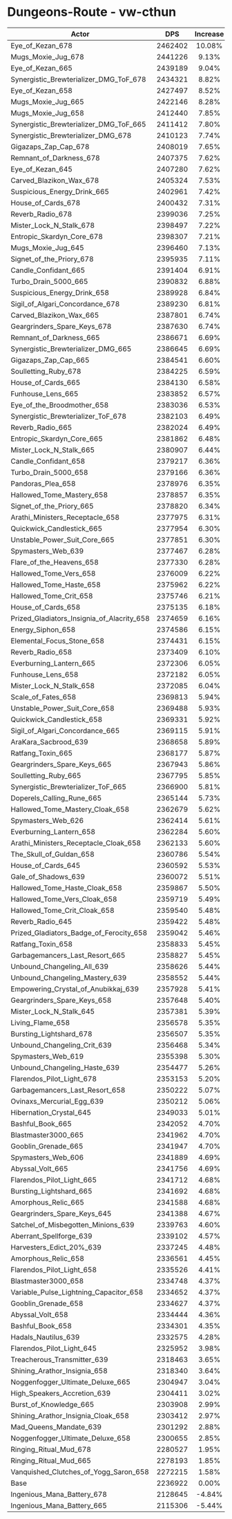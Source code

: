 # Dungeons-Route - vw-cthun
| Actor | DPS | Increase |
|---|:---:|:---:|
|Eye_of_Kezan_678|2462402|10.08%|
|Mugs_Moxie_Jug_678|2441226|9.13%|
|Eye_of_Kezan_665|2439189|9.04%|
|Synergistic_Brewterializer_DMG_ToF_678|2434321|8.82%|
|Eye_of_Kezan_658|2427497|8.52%|
|Mugs_Moxie_Jug_665|2422146|8.28%|
|Mugs_Moxie_Jug_658|2412440|7.85%|
|Synergistic_Brewterializer_DMG_ToF_665|2411412|7.80%|
|Synergistic_Brewterializer_DMG_678|2410123|7.74%|
|Gigazaps_Zap_Cap_678|2408019|7.65%|
|Remnant_of_Darkness_678|2407375|7.62%|
|Eye_of_Kezan_645|2407280|7.62%|
|Carved_Blazikon_Wax_678|2405324|7.53%|
|Suspicious_Energy_Drink_665|2402961|7.42%|
|House_of_Cards_678|2400432|7.31%|
|Reverb_Radio_678|2399036|7.25%|
|Mister_Lock_N_Stalk_678|2398497|7.22%|
|Entropic_Skardyn_Core_678|2398307|7.21%|
|Mugs_Moxie_Jug_645|2396460|7.13%|
|Signet_of_the_Priory_678|2395935|7.11%|
|Candle_Confidant_665|2391404|6.91%|
|Turbo_Drain_5000_665|2390832|6.88%|
|Suspicious_Energy_Drink_658|2389928|6.84%|
|Sigil_of_Algari_Concordance_678|2389230|6.81%|
|Carved_Blazikon_Wax_665|2387801|6.74%|
|Geargrinders_Spare_Keys_678|2387630|6.74%|
|Remnant_of_Darkness_665|2386671|6.69%|
|Synergistic_Brewterializer_DMG_665|2386645|6.69%|
|Gigazaps_Zap_Cap_665|2384541|6.60%|
|Soulletting_Ruby_678|2384225|6.59%|
|House_of_Cards_665|2384130|6.58%|
|Funhouse_Lens_665|2383852|6.57%|
|Eye_of_the_Broodmother_658|2383036|6.53%|
|Synergistic_Brewterializer_ToF_678|2382103|6.49%|
|Reverb_Radio_665|2382024|6.49%|
|Entropic_Skardyn_Core_665|2381862|6.48%|
|Mister_Lock_N_Stalk_665|2380907|6.44%|
|Candle_Confidant_658|2379217|6.36%|
|Turbo_Drain_5000_658|2379166|6.36%|
|Pandoras_Plea_658|2378976|6.35%|
|Hallowed_Tome_Mastery_658|2378857|6.35%|
|Signet_of_the_Priory_665|2378820|6.34%|
|Arathi_Ministers_Receptacle_658|2377975|6.31%|
|Quickwick_Candlestick_665|2377954|6.30%|
|Unstable_Power_Suit_Core_665|2377851|6.30%|
|Spymasters_Web_639|2377467|6.28%|
|Flare_of_the_Heavens_658|2377330|6.28%|
|Hallowed_Tome_Vers_658|2376009|6.22%|
|Hallowed_Tome_Haste_658|2375962|6.22%|
|Hallowed_Tome_Crit_658|2375746|6.21%|
|House_of_Cards_658|2375135|6.18%|
|Prized_Gladiators_Insignia_of_Alacrity_658|2374659|6.16%|
|Energy_Siphon_658|2374586|6.15%|
|Elemental_Focus_Stone_658|2374431|6.15%|
|Reverb_Radio_658|2373409|6.10%|
|Everburning_Lantern_665|2372306|6.05%|
|Funhouse_Lens_658|2372182|6.05%|
|Mister_Lock_N_Stalk_658|2372085|6.04%|
|Scale_of_Fates_658|2369813|5.94%|
|Unstable_Power_Suit_Core_658|2369488|5.93%|
|Quickwick_Candlestick_658|2369331|5.92%|
|Sigil_of_Algari_Concordance_665|2369115|5.91%|
|AraKara_Sacbrood_639|2368658|5.89%|
|Ratfang_Toxin_665|2368177|5.87%|
|Geargrinders_Spare_Keys_665|2367943|5.86%|
|Soulletting_Ruby_665|2367795|5.85%|
|Synergistic_Brewterializer_ToF_665|2366900|5.81%|
|Doperels_Calling_Rune_665|2365144|5.73%|
|Hallowed_Tome_Mastery_Cloak_658|2362679|5.62%|
|Spymasters_Web_626|2362414|5.61%|
|Everburning_Lantern_658|2362284|5.60%|
|Arathi_Ministers_Receptacle_Cloak_658|2362133|5.60%|
|The_Skull_of_Guldan_658|2360786|5.54%|
|House_of_Cards_645|2360592|5.53%|
|Gale_of_Shadows_639|2360072|5.51%|
|Hallowed_Tome_Haste_Cloak_658|2359867|5.50%|
|Hallowed_Tome_Vers_Cloak_658|2359719|5.49%|
|Hallowed_Tome_Crit_Cloak_658|2359540|5.48%|
|Reverb_Radio_645|2359422|5.48%|
|Prized_Gladiators_Badge_of_Ferocity_658|2359042|5.46%|
|Ratfang_Toxin_658|2358833|5.45%|
|Garbagemancers_Last_Resort_665|2358827|5.45%|
|Unbound_Changeling_All_639|2358626|5.44%|
|Unbound_Changeling_Mastery_639|2358552|5.44%|
|Empowering_Crystal_of_Anubikkaj_639|2357928|5.41%|
|Geargrinders_Spare_Keys_658|2357648|5.40%|
|Mister_Lock_N_Stalk_645|2357381|5.39%|
|Living_Flame_658|2356578|5.35%|
|Bursting_Lightshard_678|2356507|5.35%|
|Unbound_Changeling_Crit_639|2356468|5.34%|
|Spymasters_Web_619|2355398|5.30%|
|Unbound_Changeling_Haste_639|2354477|5.26%|
|Flarendos_Pilot_Light_678|2353153|5.20%|
|Garbagemancers_Last_Resort_658|2350222|5.07%|
|Ovinaxs_Mercurial_Egg_639|2350212|5.06%|
|Hibernation_Crystal_645|2349033|5.01%|
|Bashful_Book_665|2342052|4.70%|
|Blastmaster3000_665|2341962|4.70%|
|Gooblin_Grenade_665|2341947|4.70%|
|Spymasters_Web_606|2341889|4.69%|
|Abyssal_Volt_665|2341756|4.69%|
|Flarendos_Pilot_Light_665|2341712|4.68%|
|Bursting_Lightshard_665|2341692|4.68%|
|Amorphous_Relic_665|2341588|4.68%|
|Geargrinders_Spare_Keys_645|2341388|4.67%|
|Satchel_of_Misbegotten_Minions_639|2339763|4.60%|
|Aberrant_Spellforge_639|2339102|4.57%|
|Harvesters_Edict_20%_639|2337245|4.48%|
|Amorphous_Relic_658|2336561|4.45%|
|Flarendos_Pilot_Light_658|2335526|4.41%|
|Blastmaster3000_658|2334748|4.37%|
|Variable_Pulse_Lightning_Capacitor_658|2334652|4.37%|
|Gooblin_Grenade_658|2334627|4.37%|
|Abyssal_Volt_658|2334444|4.36%|
|Bashful_Book_658|2334301|4.35%|
|Hadals_Nautilus_639|2332575|4.28%|
|Flarendos_Pilot_Light_645|2325952|3.98%|
|Treacherous_Transmitter_639|2318463|3.65%|
|Shining_Arathor_Insignia_658|2318340|3.64%|
|Noggenfogger_Ultimate_Deluxe_665|2304947|3.04%|
|High_Speakers_Accretion_639|2304411|3.02%|
|Burst_of_Knowledge_665|2303908|2.99%|
|Shining_Arathor_Insignia_Cloak_658|2303412|2.97%|
|Mad_Queens_Mandate_639|2301292|2.88%|
|Noggenfogger_Ultimate_Deluxe_658|2300655|2.85%|
|Ringing_Ritual_Mud_678|2280527|1.95%|
|Ringing_Ritual_Mud_665|2278193|1.85%|
|Vanquished_Clutches_of_Yogg_Saron_658|2272215|1.58%|
|Base|2236922|0.00%|
|Ingenious_Mana_Battery_678|2128645|-4.84%|
|Ingenious_Mana_Battery_665|2115306|-5.44%|
